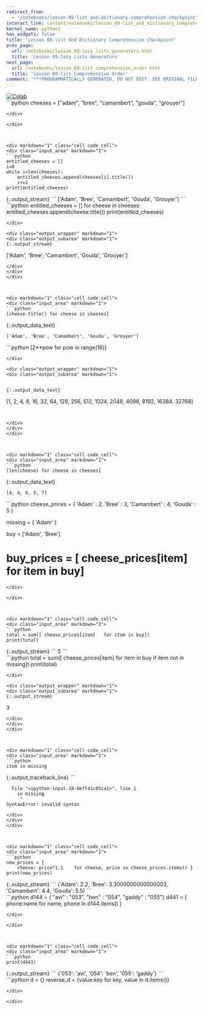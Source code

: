 ```yaml
---
redirect_from:
  - "/notebooks/lesson-09-list-and-dictionary-comprehension-checkpoint"
interact_link: content/notebooks/lesson_09-list_and_dictionary_comprehension_checkpoint.ipynb
kernel_name: python3
has_widgets: false
title: 'Lesson 09-list And Dictionary Comprehension Checkpoint'
prev_page:
  url: /notebooks/lesson_09-lazy_lists_generators.html
  title: 'Lesson 09-lazy Lists Generators'
next_page:
  url: /notebooks/lesson_09-list_comprehension_order.html
  title: 'Lesson 09-list Comprehension Order'
comment: "***PROGRAMMATICALLY GENERATED, DO NOT EDIT. SEE ORIGINAL FILES IN /content***"
---
```

<a href="https://colab.research.google.com/github/aviadr1/learn-python/blob/master/live%20class%20demonstrations/lesson%2009%20-%20list%20and%20dictionary%20comprehension%2C%20checkpoint.ipynb" target="_blank">
<img src="https://colab.research.google.com/assets/colab-badge.svg" 
     title="Open this file in Google Colab" alt="Colab"/>
</a>




<div markdown="1" class="cell code_cell">
<div class="input_area" markdown="1">
```python
cheeses = ["adam", "bree", "camambert", "gouda", "grouyer"]

```
</div>

</div>



<div markdown="1" class="cell code_cell">
<div class="input_area" markdown="1">
```python
entitled_cheeses = []
i=0
while i<len(cheeses):
    entitled_cheeses.append(cheeses[i].title())
    i+=1
print(entitled_cheeses)

```
</div>

<div class="output_wrapper" markdown="1">
<div class="output_subarea" markdown="1">
{:.output_stream}
```
['Adam', 'Bree', 'Camambert', 'Gouda', 'Grouyer']
```
</div>
</div>
</div>



<div markdown="1" class="cell code_cell">
<div class="input_area" markdown="1">
```python
entitled_cheeses = []
for cheese  in cheeses:
    entitled_cheeses.append(cheese.title())
print(entitled_cheeses)

```
</div>

<div class="output_wrapper" markdown="1">
<div class="output_subarea" markdown="1">
{:.output_stream}
```
['Adam', 'Bree', 'Camambert', 'Gouda', 'Grouyer']
```
</div>
</div>
</div>



<div markdown="1" class="cell code_cell">
<div class="input_area" markdown="1">
```python
[cheese.title() for cheese in cheeses]

```
</div>

<div class="output_wrapper" markdown="1">
<div class="output_subarea" markdown="1">


{:.output_data_text}
```
['Adam', 'Bree', 'Camambert', 'Gouda', 'Grouyer']
```


</div>
</div>
</div>



<div markdown="1" class="cell code_cell">
<div class="input_area" markdown="1">
```python
[2**pow  for pow in range(16)]

```
</div>

<div class="output_wrapper" markdown="1">
<div class="output_subarea" markdown="1">


{:.output_data_text}
```
[1, 2, 4, 8, 16, 32, 64, 128, 256, 512, 1024, 2048, 4096, 8192, 16384, 32768]
```


</div>
</div>
</div>



<div markdown="1" class="cell code_cell">
<div class="input_area" markdown="1">
```python
[len(cheese) for cheese in cheeses]

```
</div>

<div class="output_wrapper" markdown="1">
<div class="output_subarea" markdown="1">


{:.output_data_text}
```
[4, 4, 9, 5, 7]
```


</div>
</div>
</div>



<div markdown="1" class="cell code_cell">
<div class="input_area" markdown="1">
```python
cheese_prices = {
    'Adam' : 2,
    'Bree' : 3,
    'Camambert' : 4,
    'Gouda' : 5
}

missing = { 'Adam' }

buy = ['Adam', 'Bree']
# buy_prices = [ cheese_prices[item]   for item in buy]


```
</div>

</div>



<div markdown="1" class="cell code_cell">
<div class="input_area" markdown="1">
```python
total = sum([ cheese_prices[item]   for item in buy])
print(total)

```
</div>

<div class="output_wrapper" markdown="1">
<div class="output_subarea" markdown="1">
{:.output_stream}
```
5
```
</div>
</div>
</div>



<div markdown="1" class="cell code_cell">
<div class="input_area" markdown="1">
```python
total = sum([ cheese_prices[item] for item in buy if item not in missing])
print(total)

```
</div>

<div class="output_wrapper" markdown="1">
<div class="output_subarea" markdown="1">
{:.output_stream}
```
3
```
</div>
</div>
</div>



<div markdown="1" class="cell code_cell">
<div class="input_area" markdown="1">
```python
item in missing

```
</div>

<div class="output_wrapper" markdown="1">
<div class="output_subarea" markdown="1">
{:.output_traceback_line}
```

      File "<ipython-input-18-8eff41c05ca1>", line 1
        in missing
         ^
    SyntaxError: invalid syntax



```
</div>
</div>
</div>



<div markdown="1" class="cell code_cell">
<div class="input_area" markdown="1">
```python
new_prices = { 
    cheese: price*1.1    for cheese, price in cheese_prices.items() }
print(new_prices)

```
</div>

<div class="output_wrapper" markdown="1">
<div class="output_subarea" markdown="1">
{:.output_stream}
```
{'Adam': 2.2, 'Bree': 3.3000000000000003, 'Camambert': 4.4, 'Gouda': 5.5}
```
</div>
</div>
</div>



<div markdown="1" class="cell code_cell">
<div class="input_area" markdown="1">
```python
d144 = { "avi" : "053",
            "ben" : "054",
            "gaddy" : "055"}
d441 = { phone:name      for name, phone in d144.items() } 

```
</div>

</div>



<div markdown="1" class="cell code_cell">
<div class="input_area" markdown="1">
```python
print(d441)

```
</div>

<div class="output_wrapper" markdown="1">
<div class="output_subarea" markdown="1">
{:.output_stream}
```
{'053': 'avi', '054': 'ben', '055': 'gaddy'}
```
</div>
</div>
</div>



<div markdown="1" class="cell code_cell">
<div class="input_area" markdown="1">
```python
d = {}
reverse_d = {value:key for key, value in d.items()}

```
</div>

</div>

